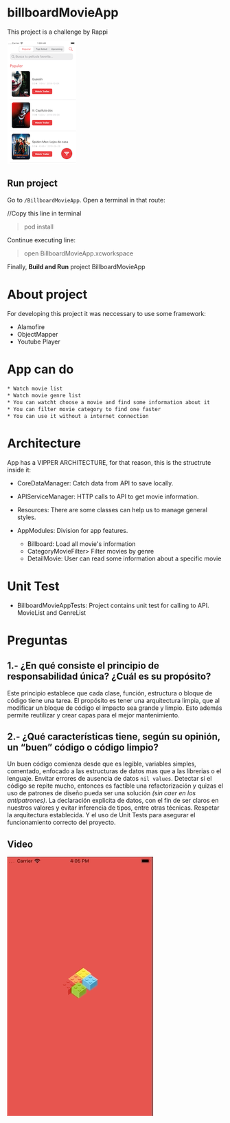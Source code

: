 # billboardMovieApp
This project is a challenge by Rappi

![ScreenShot](https://github.com/richimf/TheMovieApp/blob/develop/screenshots/p1.png)

## Run project

Go to `/BillboardMovieApp`. Open a terminal in that route:

//Copy this line in terminal
> pod install

Continue executing line: 
> open BillboardMovieApp.xcworkspace

Finally,  **Build and Run** project BillboardMovieApp


# About project

 For developing this project it was neccessary to use some framework:

* Alamofire
* ObjectMapper
* Youtube Player


# App can do

    * Watch movie list
    * Watch movie genre list
    * You can watcht choose a movie and find some information about it
    * You can filter movie category to find one faster
    * You can use it without a internet connection



# Architecture

App has a VIPPER ARCHITECTURE, for that reason, this is the structrute inside it:

- CoreDataManager: Catch data from API to save locally.

- APIServiceManager: HTTP calls to API to get movie information.

- Resources: There are some classes can help us to manage general styles.

- AppModules: Division for app features.
    * Billboard: Load all movie's information
    * CategoryMovieFilter> Filter movies by genre
    * DetailMovie: User can read some information about a specific movie


# Unit Test

- BillboardMovieAppTests:  Project contains unit test for calling to API. MovieList and GenreList


# Preguntas
   
## 1.- ¿En qué consiste el principio de responsabilidad única? ¿Cuál es su propósito?
   
   Este principio establece que cada clase, función, estructura o bloque de código tiene una tarea. El propósito es tener una arquitectura limpia, que al modificar un bloque de código el impacto sea grande y limpio. Esto además permite reutilizar y crear capas para el mejor mantenimiento.
      
## 2.- ¿Qué características tiene, según su opinión, un “buen” código o código limpio?

   Un buen código comienza desde que es legible, variables simples, comentado, enfocado a las estructuras de datos mas que a las librerias o el lenguaje. Envitar errores de ausencia de datos `nil values`. 
    Detectar si el código se repite mucho, entonces es factible una refactorización y quizas el uso de patrones de diseño pueda ser una solución *(sin caer en los antipatrones)*. La declaración explicita de datos, con el fin de ser claros en nuestros valores y evitar inferencia de tipos, entre otras técnicas. Respetar la arquitectura establecida. Y el uso de Unit Tests para asegurar el funcionamiento correcto del proyecto. 

## Video

![ScreenShot](https://github.com/richimf/TheMovieApp/blob/develop/screenshots/1.gif)

